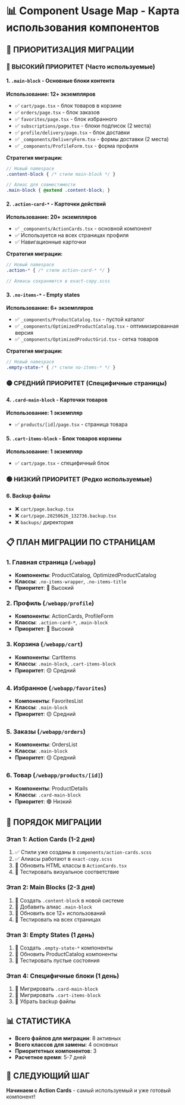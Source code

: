# 📊 Component Usage Map - Карта использования компонентов

## 🎯 **ПРИОРИТИЗАЦИЯ МИГРАЦИИ**

### 🔴 **ВЫСОКИЙ ПРИОРИТЕТ** (Часто используемые)

#### 1. `.main-block` - Основные блоки контента
**Использование: 12+ экземпляров**
- ✅ `cart/page.tsx` - блок товаров в корзине
- ✅ `orders/page.tsx` - блок заказов  
- ✅ `favorites/page.tsx` - блок избранного
- ✅ `subscriptions/page.tsx` - блоки подписок (2 места)
- ✅ `profile/delivery/page.tsx` - блок доставки
- ✅ `_components/DeliveryForm.tsx` - формы доставки (2 места)
- ✅ `_components/ProfileForm.tsx` - форма профиля

**Стратегия миграции:**
```scss
// Новый namespace
.content-block { /* стили main-block */ }

// Алиас для совместимости  
.main-block { @extend .content-block; }
```

#### 2. `.action-card-*` - Карточки действий
**Использование: 20+ экземпляров**
- ✅ `_components/ActionCards.tsx` - основной компонент
- ✅ Используется на всех страницах профиля
- ✅ Навигационные карточки

**Стратегия миграции:**
```scss
// Новый namespace
.action-* { /* стили action-card-* */ }

// Алиасы сохраняются в exact-copy.scss
```

#### 3. `.no-items-*` - Empty states
**Использование: 6+ экземпляров**
- ✅ `_components/ProductCatalog.tsx` - пустой каталог
- ✅ `_components/OptimizedProductCatalog.tsx` - оптимизированная версия
- ✅ `_components/OptimizedProductGrid.tsx` - сетка товаров

**Стратегия миграции:**
```scss
// Новый namespace
.empty-state-* { /* стили no-items-* */ }
```

### 🟡 **СРЕДНИЙ ПРИОРИТЕТ** (Специфичные страницы)

#### 4. `.card-main-block` - Карточки товаров
**Использование: 1 экземпляр**
- ✅ `products/[id]/page.tsx` - страница товара

#### 5. `.cart-items-block` - Блок товаров корзины
**Использование: 1 экземпляр**
- ✅ `cart/page.tsx` - специфичный блок

### 🟢 **НИЗКИЙ ПРИОРИТЕТ** (Редко используемые)

#### 6. Backup файлы
- ❌ `cart/page.backup.tsx`
- ❌ `cart/page.20250626_132736.backup.tsx` 
- ❌ `backups/` директория

## 📋 **ПЛАН МИГРАЦИИ ПО СТРАНИЦАМ**

### 1. Главная страница (`/webapp`)
- **Компоненты**: ProductCatalog, OptimizedProductCatalog
- **Классы**: `.no-items-wrapper`, `.no-items-title`
- **Приоритет**: 🔴 Высокий

### 2. Профиль (`/webapp/profile`)  
- **Компоненты**: ActionCards, ProfileForm
- **Классы**: `.action-card-*`, `.main-block`
- **Приоритет**: 🔴 Высокий

### 3. Корзина (`/webapp/cart`)
- **Компоненты**: CartItems
- **Классы**: `.main-block`, `.cart-items-block`
- **Приоритет**: 🟡 Средний

### 4. Избранное (`/webapp/favorites`)
- **Компоненты**: FavoritesList
- **Классы**: `.main-block`
- **Приоритет**: 🟡 Средний

### 5. Заказы (`/webapp/orders`)
- **Компоненты**: OrdersList
- **Классы**: `.main-block`
- **Приоритет**: 🟡 Средний

### 6. Товар (`/webapp/products/[id]`)
- **Компоненты**: ProductDetails
- **Классы**: `.card-main-block`
- **Приоритет**: 🟢 Низкий

## 🔄 **ПОРЯДОК МИГРАЦИИ**

### Этап 1: Action Cards (1-2 дня)
1. ✅ Стили уже созданы в `components/action-cards.scss`
2. ✅ Алиасы работают в `exact-copy.scss`
3. 🔄 Обновить HTML классы в `ActionCards.tsx`
4. 🔄 Тестировать визуальное соответствие

### Этап 2: Main Blocks (2-3 дня)
1. 🔄 Создать `.content-block` в новой системе
2. 🔄 Добавить алиас `.main-block`
3. 🔄 Обновить все 12+ использований
4. 🔄 Тестировать на всех страницах

### Этап 3: Empty States (1 день)
1. 🔄 Создать `.empty-state-*` компоненты
2. 🔄 Обновить ProductCatalog компоненты
3. 🔄 Тестировать пустые состояния

### Этап 4: Специфичные блоки (1 день)
1. 🔄 Мигрировать `.card-main-block`
2. 🔄 Мигрировать `.cart-items-block`
3. 🔄 Убрать backup файлы

## 📊 **СТАТИСТИКА**

- **Всего файлов для миграции**: 8 активных
- **Всего классов для замены**: 4 основных
- **Приоритетных компонентов**: 3
- **Расчетное время**: 5-7 дней

## 🎯 **СЛЕДУЮЩИЙ ШАГ**

**Начинаем с Action Cards** - самый используемый и уже готовый компонент! 